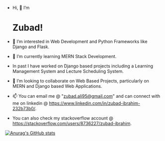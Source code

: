 - Hi, 👋  I’m <h1>Zubad!</h1>

- 👀 I’m interested in Web Development and Python Frameworks like Django and Flask.
- 🌱 I’m currently learning MERN Stack Development.
-  In past I have worked on Django based projects including a Learning Management System and Lecture Scheduling System.
- 💞️ I’m looking to collaborate on Web Based Projects, particularly on MERN and Django based Web Applications.
- 📫 You can email me @ "zubad.ali95@gmail.com" and can connect with me on linkedin @ https://www.linkedin.com/in/zubad-ibrahim-232b73b0/.
- You can also check my stackoverflow account @ https://stackoverflow.com/users/8736227/zubad-ibrahim.

[![Anurag's GitHub stats](https://github-readme-stats.vercel.app/api?username=Zubad)](https://github.com/anuraghazra/github-readme-stats)
